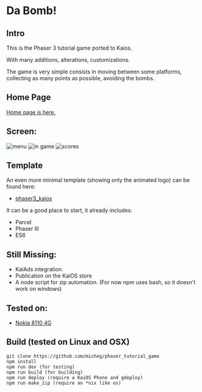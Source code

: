# Da Bomb!

## Intro

This is the Phaser 3 tutorial game ported to Kaios.

With many additions, alterations, customizations.

The game is very simple consists in moving between some platforms, collecting as many points as possible, avoiding the bombs.

## Home Page

[Home page is here.](https://michelangelo.altervista.org/dabomb/)

## Screen:

![menu](https://michelangelo.altervista.org/dabomb/assets/img/01.png)
![in game](https://michelangelo.altervista.org/dabomb/assets/img/02.png)
![scores](https://michelangelo.altervista.org/dabomb/assets/img/03.png)

## Template

An even more minimal template (showing only the animated logo) can be found here:

* [phaser3_kaios](https://github.com/micheg/phaser3_kaios)

It can be a good place to start, it already includes:

* Parcel
* Phaser III
* ES6

## Still Missing:

* KaiAds integration.
* Publication on the KaiOS store
* A node script for zip automation. (For now npm uses bash, so it doesn't work on windows)

## Tested on:

* [Nokia 8110 4G](https://www.nokia.com/phones/it_it/support/nokia-8110-4g-user-guide)

## Build (tested on Linux and OSX)

    git clone https://github.com/micheg/phaser_tutorial_game
    npm install
    npm run dev (for testing)
    npm run build (for building)
    npm run deploy (require a KaiOS Phone and gdeploy)
    npm run make_zip (require an *nix like os)